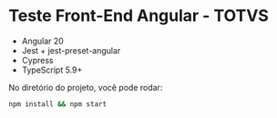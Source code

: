 # Teste Front-End Angular - TOTVS

- Angular 20 
- Jest + jest-preset-angular 
- Cypress 
- TypeScript 5.9+

No diretório do projeto, você pode rodar:

```bash
npm install && npm start
